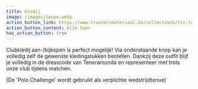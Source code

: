 ```yaml
---
title: Kledij
image: /images/tenue.webp
action_button_link: https://www.trainersmateriaal.be/collections/ttc-teneramonda
action_button_content: klik hier
has_action_button: true
---
```

C﻿lubkledij aan-/bijkopen is perfect mogelijk! Via onderstaande knop kan je volledig zelf de gewenste kledingstukken bestellen. Dankzij deze outfit blijf je volledig in de dresscode van Teneramonda en representeer met trots onze club tijdens matchen. 

(﻿De 'Polo Challenge' wordt gebruikt als verplichte wedstrijdtenue)
